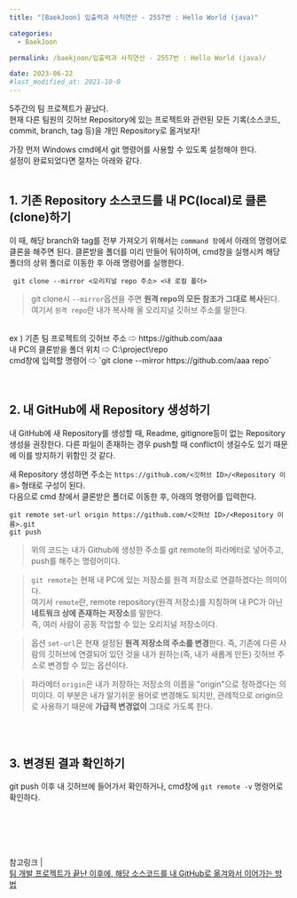 ```yaml
---
title: "[BaekJoon] 입출력과 사칙연산 - 2557번 : Hello World (java)"

categories:
  - BaekJoon

permalink: /baekjoon/입출력과 사칙연산 - 2557번 : Hello World (java)/

date: 2023-06-22
#last_modified_at: 2021-10-0
---
```

 5주간의 팀 프로젝트가 끝났다.<br>
현재 다른 팀원의  깃허브 Repository에 있는 프로젝트와 관련된 모든 기록(소스코드, commit, branch, tag 등)을 개인 Repository로 옮겨보자!

 가장 먼저 Windows cmd에서 git 명령어를 사용할 수 있도록 설정해야 한다.<br>
 설정이 완료되었다면 절차는 아래와 같다.<br><br>

## 1. 기존 Repository 소스코드를 내 PC(local)로 클론(clone)하기

 이 때, 해당 branch와 tag를 전부 가져오기 위해서는 `command 창`에서 아래의 명령어로 클론을 해주면 된다.
 클론받을 폴더를 미리 만들어 둬야하며, cmd창을 실행시켜 해당 폴더의 상위 폴더로 이동한 후 아래 명령어를 실행한다.
```
 git clone --mirror <오리지널 repo 주소> <내 로컬 폴더>
```
> git clone시 `--mirror`옵션을 주면 **원격 repo의 모든 참조가 그대로 복사**된다.<br>
여기서 `원격 repo`란 내가 복사해 올 오리지널 깃허브 주소를 말한다.

<br>
ex ) 기존 팀 프로젝트의 깃허브 주소 ⇨  https://github.com/aaa<br>
   내 PC의 클론받을 폴더 위치 ⇨ C:\project\repo<br>
cmd창에 입력할 명령어 ⇨ `git clone --mirror https://github.com/aaa repo`
<br><br><br>

## 2.  내 GitHub에 새 Repository 생성하기
내 GitHub에 새 Repository를 생성할 때, Readme, gitignore등이 없는 Repository 생성을 권장한다.
다른 파일이 존재하는 경우 push할 때 conflict이 생길수도 있기 때문에 이를 방지하기 위함인 것 같다.

새 Repository 생성하면 주소는  `https://github.com/<깃허브 ID>/<Repository 이름>`  형태로 구성이 된다.
<br>
다음으로 cmd 창에서 클론받은 폴더로 이동한 후,  아래의 명령어를 입력한다.

`git remote set-url origin https://github.com/<깃허브 ID>/<Repository 이름>.git`<br>
`git push`
>위의 코드는 내가 Github에 생성한 주소를 git remote의 파라메터로 넣어주고, push를 해주는 명령어이다.

>`git remote`는 현재 내 PC에 있는 저장소를 원격 저장소로 연결하겠다는 의미이다.<br>
>여기서 `remote`란, remote repository(원격 저장소)를 지칭하며 내 PC가 아닌 **네트워크 상에 존재하는 저장소**를 말한다. <br>즉, 여러 사람이 공동 작업할 수 있는 오리지널 저장소이다. 

>옵션 `set-url`은 현재 설정된 **원격 저장소의 주소를 변경**한다. 즉, 기존에 다른 사람의 깃허브에 연결되어 있던 것을 내가 원하는(즉, 내가 새롭게 만든) 깃허브 주소로 변경할 수 있는 옵션이다.

>파라메터 `origin`은 내가 저장하는 저장소의 이름을 "origin"으로 정하겠다는 의미이다. 이 부분은 내가 알기쉬운 용어로 변경해도 되지만, 관례적으로 origin으로 사용하기 때문에 **가급적 변경없이** 그대로 가도록 한다.

<br><br>
## 3. 변경된 결과 확인하기
git push 이후 내 깃허브에 들어가서 확인하거나,  cmd창에 `git remote -v`  명령어로 확인하다.

<br><br>
---


참고링크 |<br>
[팀 개발 프로젝트가 끝난 이후에, 해당 소스코드를 내 GitHub로 옮겨와서 이어가는 방법](https://peterdrinker.tistory.com/337)

